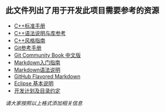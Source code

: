此文件列出了用于开发此项目需要参考的资源
----------
* [C++标准手册](http://zh.cppreference.com/)
* [C++语法说明与库参考](http://www.cplusplus.com/)
* [C++风格指南](https://github.com/zycet/zh-google-styleguide-fix)
* [Git参考手册](http://gitref.cyj.me/zh/)
* [Git Community Book 中文版](http://gitbook.liuhui998.com/)
* [Markdown入门指南](http://jianshu.io/p/q81RER)
* [Markdown语法说明](http://wowubuntu.com/markdown/)
* [GitHub Flavored Markdown](https://help.github.com/articles/github-flavored-markdown)
* [Eclipse 基本说明](eclipsething.md)
* [开发计划及目录约定](developplan.md)

*请大家按照以上格式添加相关信息*
